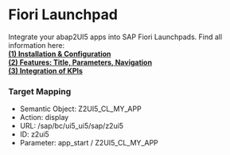 # Fiori Launchpad

Integrate your abap2UI5 apps into SAP Fiori Launchpads. Find all information here: <br>
[**(1) Installation & Configuration**](https://www.linkedin.com/pulse/copy-abap2ui5-host-your-apps-sap-fiori-launchpad-abap2ui5-ocn2e/) <br>
[**(2) Features: Title, Parameters, Navigation**](https://www.linkedin.com/pulse/abap2ui5-host-your-apps-sap-fiori-launchpad-23-features-abap2ui5-upche/) <br>
[**(3) Integration of KPIs**](https://www.linkedin.com/pulse/abap2ui5-host-your-apps-sap-fiori-launchpad-33-kpis-abap2ui5-uuxxe/) <br>



### Target Mapping

* Semantic Object: Z2UI5_CL_MY_APP
* Action: display
* URL: /sap/bc/ui5_ui5/sap/z2ui5
* ID: z2ui5
* Parameter: app_start / Z2UI5_CL_MY_APP